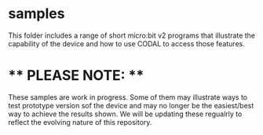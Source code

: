 # samples
This folder includes a range of short micro:bit v2 programs that illustrate the capability of the device and how to use CODAL to access those features.

# ** PLEASE NOTE: **
These samples are work in progress. Some of them may illustrate ways to test prototype version sof the device and may no longer be the easiest/best way to achieve the results shown. We will be updating these regualrly to reflect the evolving nature of this repository.
